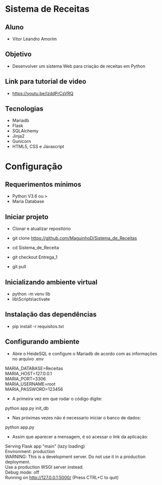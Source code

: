 # Sistema de Receitas

## Aluno
- Vitor Leandro Amorim

## Objetivo
- Desenvolver um sistema Web para criação de receitas em Python

## Link para tutorial de video
- https://youtu.be/lzddPrCsVRQ

## Tecnologias
- Mariadb
- Flask
- SQLAlchemy
- Jinja2
- Gunicorn
- HTML5, CSS e Javascript

# Configuração

## Requerimentos mínimos
- Python V3.6 ou >
- Maria Database

## Iniciar projeto

- Clonar e atualizar repositório
- git clone https://github.com/MaguinhoD/Sistema_de_Receitas

- cd Sistema_de_Receita
- git checkout Entrega_1
- git pull

## Inicializando ambiente virtual
- python -m venv lib
- lib\Scripts\activate
 
## Instalação das dependências

- pip install -r requisitos.txt

## Configurando ambiente

- Abre o HeideSQL e configure o Mariadb de acordo com as informações no arquivo .env

MARIA_DATABASE=Receitas                                                                                                                                                          
 MARIA_HOST=127.0.0.1                                                                                                                                                             
 MARIA_PORT=3306                                                                                                                                                                   
 MARIA_USERNAME=root                                                                                                                                                               
 MARIA_PASSWORD=123456                                                                                                                                                             
- A primeira vez em que rodar o código digite:

python app.py init_db

- Nas próximas vezes não é necessario iniciar o banco de dados:

python app.py

- Assim que aparecer a mensagem, é só acessar o link da aplicação:

Serving Flask app "main" (lazy loading)                                                                                                                                                          
 Environment: production                                                                                                                                                          
 WARNING: This is a development server. Do not use it in a production deployment.                                                                                                                                                          
 Use a production WSGI server instead.                                                                                                                                                          
 Debug mode: off                                                                                                                                                                   
 Running on http://127.0.0.1:5000/ (Press CTRL+C to quit)
